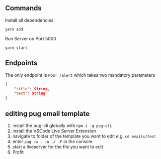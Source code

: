 ## Commands
Install all dependencies
```
yarn add
```
Run Server on Port 5000
```
yarn start
```

## Endpoints
The only endpoint is `POST /alert` which takes two mandatory parameters
```json
{
    "title": String,
    "text": String
}
```


## editing pug email template
1. install the pug-cli globally with `npm i -g pug-cli`
2. install the VSCode Live Server Extension
3. navigate to folder of the template you want to edit e.g. `cd emails/test`
4. enter `pug -w . -o ./ -P` in the console
5. start a liveserver for the file you want to edit
6. Profit